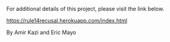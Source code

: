 For additional details of this project, please visit the link below.

https://rule14recusal.herokuapp.com/index.html

By Amir Kazi and Eric Mayo
